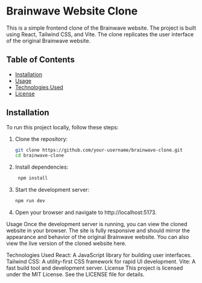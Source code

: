 # Brainwave Website Clone

This is a simple frontend clone of the Brainwave website. The project is built using React, Tailwind CSS, and Vite. The clone replicates the user interface of the original Brainwave website.

## Table of Contents

- [Installation](#installation)
- [Usage](#usage)
- [Technologies Used](#technologies-used)
- [License](#license)

## Installation

To run this project locally, follow these steps:

1. Clone the repository:
   ```sh
   git clone https://github.com/your-username/brainwave-clone.git
   cd brainwave-clone
   ```
2. Install dependencies:
   ```sh
    npm install
   ```
3. Start the development server:

   ```sh
   npm run dev
   ```

4. Open your browser and navigate to http://localhost:5173.

Usage
Once the development server is running, you can view the cloned website in your browser. The site is fully responsive and should mirror the appearance and behavior of the original Brainwave website. You can also view the live version of the cloned website here.

Technologies Used
React: A JavaScript library for building user interfaces.
Tailwind CSS: A utility-first CSS framework for rapid UI development.
Vite: A fast build tool and development server.
License
This project is licensed under the MIT License. See the LICENSE file for details.
